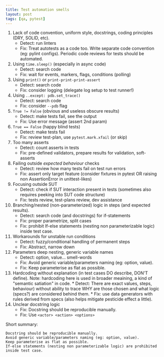 ```yaml
---
title: Test automation smells
layout: post
tags: [qa, pytest]
---
```


1. Lack of code convention, uniform style, docstrings, coding principles (DRY, SOLID, etc).
	* Detect: run linters
	* Fix: Treat autotests as a code too. Write separate code convention (eg: pylint configs). Periodic code reviews for tests should be automated.
1. Using `time.sleep()` (especially in async code)
	* Detect: search code
	* Fix: wait for events, markers, flags, conditions (polling)
1. Using `print()` or `print-print-print-assert`
	* Detect: search code
	* Fix: consider logging (delegate log setup to test runner!)
1. Using `..except: pdb.set_trace()`
	* Detect: search code
	* Fix: consider `--pdb` flag
1. `True != False` (obvious and useless obscure results)
	* Detect: make tests fail, see the output
	* Fix: Use error message (assert 2nd param)
1. `True == False` (happy blind tests)
	* Detect: make tests fail
	* Fix: review test-plan, use `pytest.mark.xfail` (or skip)
1. Too many asserts
	* Detect: count asserts in tests
	* Fix: pre-defined validators, prepare results for validation, soft-asserts
1. Failing outside _expected behaviour_ checks
	* Detect: review how many tests fail on test run errors
	* Fix: assert only target feature (consider fixtures in pytest OR raising
	non AssertionError in unittest-likes)
1. Focusing outside SUT
	* Detect: check if SUT interaction present in tests (sometimes also requires peeking into SUT code structure)
	* Fix: tests review, test-plans review, dev assistance
1. Branching/nested (non-parameterized) logic in steps (and expected results).
	* Detect: search code (and docstrings) for if-statements
	* Fix: proper parametrize, split cases
	* Fix: prohibit If-else statements (nesting non parameterizable logic) inside test case.
1. Workarounds for unstable run conditions
	* Detect: fuzzy/conditional handling of permanent steps
	* Fix: Abstract, narrow down
1. Parameters deep nesting, generic variable names
	* Detect: option, value... smell-words
	* Fix: Avoid generic variable/parameters naming (eg: option, value).
	* Fix: Keep parameterise as flat as possible.
1. Hardcoding without explanation (in test cases DO describe, DON'T define). Note: hardcoding here is used in broader meaining, a kind of "semantic satiation" in code.
        * Detect: There are exact values, steps, behaviour) without ability to trace WHY are those chosen and what logic (specs?) are considered behind them.
        * Fix: use data generators with rules derived from specs (also helps mitigate pesticide effect a little).
1. Unclear docstring logic
	* Fix: Docstring should be reproducible manually.
	* Fix: Use `<actor> <action> <options>` 

Short summary:
```
Docstring should be reproducible manually.
Avoid generic variable/parameters naming (eg: option, value).
Keep parameterise as flat as possible.
If-else statements (nesting non parameterizable logic) are prohibited inside test case.
```
